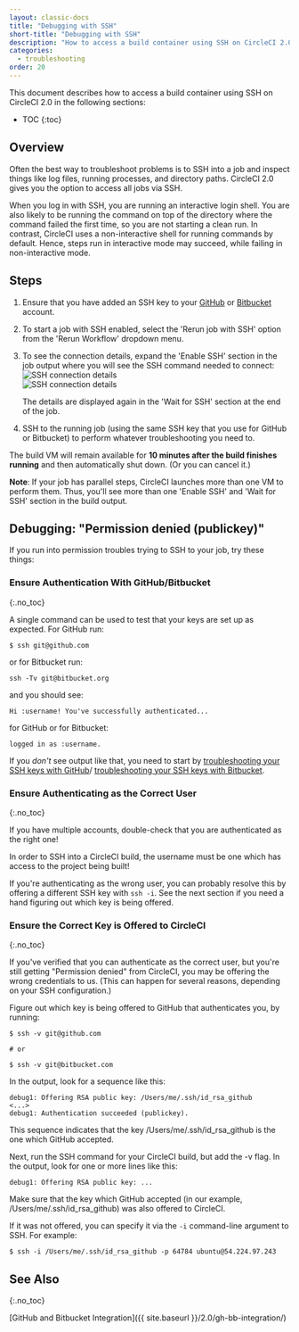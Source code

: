 ```yaml
---
layout: classic-docs
title: "Debugging with SSH"
short-title: "Debugging with SSH"
description: "How to access a build container using SSH on CircleCI 2.0"
categories:
  - troubleshooting
order: 20
---
```

This document describes how to access a build container using SSH on CircleCI 2.0 in the following sections:

* TOC {:toc}

## Overview

Often the best way to troubleshoot problems is to SSH into a job and inspect things like log files, running processes, and directory paths. CircleCI 2.0 gives you the option to access all jobs via SSH.

When you log in with SSH, you are running an interactive login shell. You are also likely to be running the command on top of the directory where the command failed the first time, so you are not starting a clean run. In contrast, CircleCI uses a non-interactive shell for running commands by default. Hence, steps run in interactive mode may succeed, while failing in non-interactive mode.

## Steps

1. Ensure that you have added an SSH key to your [GitHub](https://help.github.com/articles/adding-a-new-ssh-key-to-your-github-account/) or [Bitbucket](https://confluence.atlassian.com/bitbucket/set-up-an-ssh-key-728138079.html) account.

2. To start a job with SSH enabled, select the 'Rerun job with SSH' option from the 'Rerun Workflow' dropdown menu.

3. To see the connection details, expand the 'Enable SSH' section in the job output where you will see the SSH command needed to connect: ![SSH connection details](https://circleci-discourse.s3.amazonaws.com/optimized/2X/5/57f50e26ec245d0373c4265ec4375641553bdbdb_1_690x295.png)  
    ![SSH connection details](https://circleci-discourse.s3.amazonaws.com/optimized/2X/5/514e8aec3e8017dac8e8d401d22432026b473161_1_690x281.png)
    
    The details are displayed again in the 'Wait for SSH' section at the end of the job.

4. SSH to the running job (using the same SSH key that you use for GitHub or Bitbucket) to perform whatever troubleshooting you need to.

The build VM will remain available for **10 minutes after the build finishes running** and then automatically shut down. (Or you can cancel it.)

**Note**: If your job has parallel steps, CircleCI launches more than one VM to perform them. Thus, you'll see more than one 'Enable SSH' and 'Wait for SSH' section in the build output.

## Debugging: "Permission denied (publickey)"

If you run into permission troubles trying to SSH to your job, try these things:

### Ensure Authentication With GitHub/Bitbucket

{:.no_toc}

A single command can be used to test that your keys are set up as expected. For GitHub run:

    $ ssh git@github.com
    

or for Bitbucket run:

    ssh -Tv git@bitbucket.org
    

and you should see:

    Hi :username! You've successfully authenticated...
    

for GitHub or for Bitbucket:

    logged in as :username.
    

If you *don't* see output like that, you need to start by [troubleshooting your SSH keys with GitHub](https://help.github.com/articles/error-permission-denied-publickey)/ [troubleshooting your SSH keys with Bitbucket](https://confluence.atlassian.com/bitbucket/troubleshoot-ssh-issues-271943403.html).

### Ensure Authenticating as the Correct User

{:.no_toc}

If you have multiple accounts, double-check that you are authenticated as the right one!

In order to SSH into a CircleCI build, the username must be one which has access to the project being built!

If you're authenticating as the wrong user, you can probably resolve this by offering a different SSH key with `ssh -i`. See the next section if you need a hand figuring out which key is being offered.

### Ensure the Correct Key is Offered to CircleCI

{:.no_toc}

If you've verified that you can authenticate as the correct user, but you're still getting "Permission denied" from CircleCI, you may be offering the wrong credentials to us. (This can happen for several reasons, depending on your SSH configuration.)

Figure out which key is being offered to GitHub that authenticates you, by running:

    $ ssh -v git@github.com
    
    # or
    
    $ ssh -v git@bitbucket.com
    

In the output, look for a sequence like this:

    debug1: Offering RSA public key: /Users/me/.ssh/id_rsa_github
    <...>
    debug1: Authentication succeeded (publickey).
    

This sequence indicates that the key /Users/me/.ssh/id_rsa_github is the one which GitHub accepted.

Next, run the SSH command for your CircleCI build, but add the -v flag. In the output, look for one or more lines like this:

    debug1: Offering RSA public key: ...
    

Make sure that the key which GitHub accepted (in our example, /Users/me/.ssh/id_rsa_github) was also offered to CircleCI.

If it was not offered, you can specify it via the `-i` command-line argument to SSH. For example:

    $ ssh -i /Users/me/.ssh/id_rsa_github -p 64784 ubuntu@54.224.97.243
    

## See Also

{:.no_toc}

[GitHub and Bitbucket Integration]({{ site.baseurl }}/2.0/gh-bb-integration/)